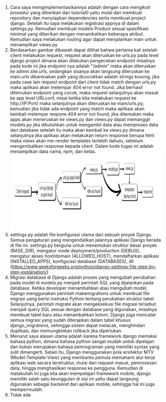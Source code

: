 1. Cara saya mengimplementasikannya adalah dengan cara mengikuti prosedur yang diberikan dari tutorial0 yaitu mulai dari membuat repository dan menyiapkan dependencies serta membuat project django. Setelah itu saya melakukan registrasi appnya di dalam settings.py. Kemudian membuat models Product sesuai spesifikasi minimal yang diberikan dengan menambahkan beberapa atribut. Kemudian saya melakukan routing agar dapat menjalankan main untuk menampilkan views.py
2. Berdasarkan gambar dibawah dapat dilihat bahwa pertama kali setelah client melakukan request, request akan diteruskan ke urls.py pada level django project dimana akan dilakukan pengecekan endpoint misalnya pada kode ini jika endpoint nya adalah "/admin" maka akan diteruskan ke admin.site.urls, sedangkan sisanya akan langsung diteruskan ke main.urls dikarenakan path yang dicocokkan adalah strings kosong, jika pada case lain request endpoint dari client tidak match dengan urls.py maka aplikasi akan melempar 404 error not found. Jika berhasil ditemukan endpoint yang cocok, maka request selanjutnya akan masuk ke app level URLconf, misal ketika kita melakukan request ke http://IP:Port/ maka selanjutnya akan diteruskan ke main/urls.py, kemudian jika tidak ada endpoint yang match maka aplikasi akan kembali melempar respone 404 error not found, jika ditemukan maka apps akan meneruskan ke views.py dan views.py dapat memanggil models.py jika dibutuhkan untuk mengambil data atau memproses data dari database setelah itu maka akan kembali ke views.py dimana selanjutnya jika aplikasi akan melakukan return response berupa html maka views akan me-render templates terlebih dahulu, sebelum mengembalikan response kepada client. Dalam kode tugas ini adalah menampilkan data nama, npm, dan kelas. <img width="1221" height="245" alt="flow" src="assets/flow.png" />
3. settings.py adalah file konfigurasi utama dari sebuah proyek Django. Semua pengaturan yang mengendalikan jalannya aplikasi Django berada di file ini. settings.py berguna untuk menentukan struktur dasar proyek (BASE_DIR), mengatur mode deployment/production (DEBUG), mengatur akses host/domain (ALLOWED_HOST), mendaftarkan aplikasi (INSTALLED_APPS), konfigurasi database (DATABASES), dll (https://www.geeksforgeeks.org/python/django-settings-file-step-by-step-explanation/)
4. Migrasi database di Django adalah proses yang mengubah perubahan pada model di models.py menjadi perintah SQL yang dijalankan pada database. Ketika developer menambahkan atau mengubah model, Django menggunakan perintah makemigrations untuk membuat file migrasi yang berisi instruksi Python tentang perubahan struktur tabel. Selanjutnya, perintah migrate akan mengeksekusi file migrasi tersebut menjadi query SQL sesuai dengan database yang digunakan, misalnya membuat tabel baru atau menambahkan kolom. Django juga mencatat semua migrasi yang sudah diterapkan dalam tabel khusus django_migrations, sehingga sistem dapat melacak, menghindari duplikasi, dan memungkinkan rollback jika diperlukan.
5. Menurut saya alasan utama adalah karena framework django memakai bahasa python, dimana bahasa python sangat mudah untuk dipelajari dan bukan merupakan bahasa pemrograman yang memiliki syntax yang sulit dimengerti. Selain itu, Django menggunakan pola arsitektur MTV (Model-Template-View) yang membantu pemula memahami alur kerja aplikasi web secara terstruktur, mulai dari request masuk, pemrosesan data, hingga menghasilkan response ke pengguna. Kemudian di matakuliah ini juga kita akan mempelajari framework mobile, django memiliki salah satu keunggulan di sisi ini yaitu dapat langsung digunakan sebagai backend dari aplikasi mobile, sehingga hal ini juga mempermudah.
6. Tidak ada
